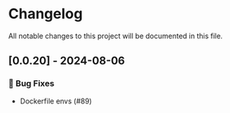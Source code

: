 # Changelog

All notable changes to this project will be documented in this file.

## [0.0.20] - 2024-08-06

### 🐛 Bug Fixes

- Dockerfile envs (#89)

<!-- generated by git-cliff -->
